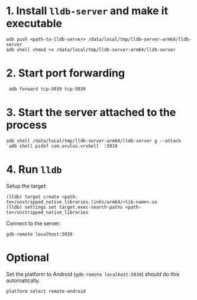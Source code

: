 # 1. Install `lldb-server` and make it executable

```
adb push <path-to-lldb-server> /data/local/tmp/lldb-server-arm64/lldb-server
adb shell chmod +x /data/local/tmp/lldb-server-arm64/lldb-server
```

# 2. Start port forwarding

```
 adb forward tcp:5039 tcp:5039
```

# 3. Start the server attached to the process

```
adb shell /data/local/tmp/lldb-server-arm64/lldb-server g --attach `adb shell pidof com.oculus.vrshell` :5039
```

# 4. Run `lldb`

Setup the target:

```
(lldb) target create <path-to>/unstripped_native_libraries.links/arm64/<lib-name>.so
(lldb) settings set target.exec-search-paths <path-to>/unstripped_native_libraries
```

Connect to the server:

```
gdb-remote localhost:5039
```

# Optional

Set the platform to Android (`gdb-remote localhost:5039`) should do this automatically.

```
platform select remote-android
```
